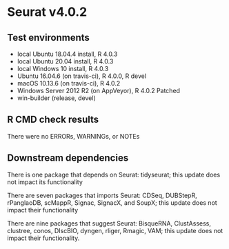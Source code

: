 # Seurat v4.0.2

## Test environments
* local Ubuntu 18.04.4 install, R 4.0.3
* local Ubuntu 20.04 install, R 4.0.3
* local Windows 10 install, R 4.0.3
* Ubuntu 16.04.6 (on travis-ci), R 4.0.0, R devel
* macOS 10.13.6 (on travis-ci), R 4.0.2
* Windows Server 2012 R2 (on AppVeyor), R 4.0.2 Patched
* win-builder (release, devel)

## R CMD check results
There were no ERRORs, WARNINGs, or NOTEs

## Downstream dependencies

There is one package that depends on Seurat: tidyseurat; this update does not impact its functionality

There are seven packages that imports Seurat: CDSeq, DUBStepR, rPanglaoDB, scMappR, Signac, SignacX, and SoupX; this update does not impact their functionality

There are nine packages that suggest Seurat: BisqueRNA, ClustAssess, clustree, conos, DIscBIO, dyngen, rliger, Rmagic, VAM; this update does not impact their functionality.
